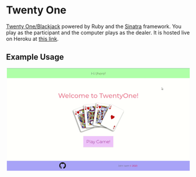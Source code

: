 # Twenty One #

[Twenty One/Blackjack][blackjack-wiki] powered by Ruby and the
[Sinatra][sinatra-site] framework. You play as the participant and the
computer plays as the dealer. It is hosted live on Heroku at [this
link][herokuapp].

## Example Usage ##

<p align="center">
  <img alt="Screencast of app" src="example.gif">
</p>

[blackjack-wiki]: https://en.wikipedia.org/wiki/Blackjack
[sinatra-site]: http://sinatrarb.com/
[herokuapp]: https://just-a-twenty-one-app.herokuapp.com/
